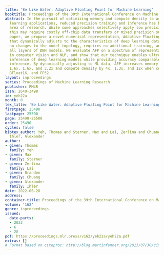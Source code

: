 ```yaml
---
title: 'Be Like Water: Adaptive Floating Point for Machine Learning'
booktitle: Proceedings of the 39th International Conference on Machine Learning
abstract: In the pursuit of optimizing memory and compute density to accelerate machine
  learning applications, reduced precision training and inference has been an active
  area of research. While some approaches selectively apply low precision computations,
  this may require costly off-chip data transfers or mixed precision support. In this
  paper, we propose a novel numerical representation, Adaptive Floating Point (AFP),
  that dynamically adjusts to the characteristics of deep learning data. AFP requires
  no changes to the model topology, requires no additional training, and applies to
  all layers of DNN models. We evaluate AFP on a spectrum of representative models
  in computer vision and NLP, and show that our technique enables ultra-low precision
  inference of deep learning models while providing accuracy comparable to full precision
  inference. By dynamically adjusting to ML data, AFP increases memory density by
  1.6x, 1.6x, and 3.2x and compute density by 4x, 1.3x, and 12x when compared to BFP,
  BFloat16, and FP32.
layout: inproceedings
series: Proceedings of Machine Learning Research
publisher: PMLR
issn: 2640-3498
id: yeh22a
month: 0
tex_title: 'Be Like Water: Adaptive Floating Point for Machine Learning'
firstpage: 25490
lastpage: 25500
page: 25490-25500
order: 25490
cycles: false
bibtex_author: Yeh, Thomas and Sterner, Max and Lai, Zerlina and Chuang, Brandon and
  Ihler, Alexander
author:
- given: Thomas
  family: Yeh
- given: Max
  family: Sterner
- given: Zerlina
  family: Lai
- given: Brandon
  family: Chuang
- given: Alexander
  family: Ihler
date: 2022-06-28
address:
container-title: Proceedings of the 39th International Conference on Machine Learning
volume: '162'
genre: inproceedings
issued:
  date-parts:
  - 2022
  - 6
  - 28
pdf: https://proceedings.mlr.press/v162/yeh22a/yeh22a.pdf
extras: []
# Format based on citeproc: http://blog.martinfenner.org/2013/07/30/citeproc-yaml-for-bibliographies/
---
```

